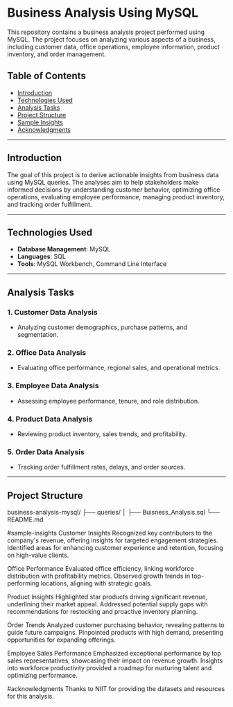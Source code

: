 # Business Analysis Using MySQL

This repository contains a business analysis project performed using MySQL. The project focuses on analyzing various aspects of a business, including customer data, office operations, employee information, product inventory, and order management. 

## Table of Contents
- [Introduction](#introduction)
- [Technologies Used](#technologies-used)
- [Analysis Tasks](#analysis-tasks)
- [Project Structure](#project-structure)
- [Sample Insights](#sample-insights)
- [Acknowledgments](#acknowledgments)

---

## Introduction
The goal of this project is to derive actionable insights from business data using MySQL queries. The analyses aim to help stakeholders make informed decisions by understanding customer behavior, optimizing office operations, evaluating employee performance, managing product inventory, and tracking order fulfillment.

---

## Technologies Used
- **Database Management**: MySQL
- **Languages**: SQL
- **Tools**: MySQL Workbench, Command Line Interface

---

## Analysis Tasks
### 1. Customer Data Analysis
- Analyzing customer demographics, purchase patterns, and segmentation.

### 2. Office Data Analysis
- Evaluating office performance, regional sales, and operational metrics.

### 3. Employee Data Analysis
- Assessing employee performance, tenure, and role distribution.

### 4. Product Data Analysis
- Reviewing product inventory, sales trends, and profitability.

### 5. Order Data Analysis
- Tracking order fulfillment rates, delays, and order sources.

---

## Project Structure
business-analysis-mysql/
├── queries/
│   ├── Buisness_Analysis.sql
└── README.md

#sample-insights
Customer Insights
Recognized key contributors to the company's revenue, offering insights for targeted engagement strategies.
Identified areas for enhancing customer experience and retention, focusing on high-value clients.

Office Performance
Evaluated office efficiency, linking workforce distribution with profitability metrics.
Observed growth trends in top-performing locations, aligning with strategic goals.

Product Insights
Highlighted star products driving significant revenue, underlining their market appeal.
Addressed potential supply gaps with recommendations for restocking and proactive inventory planning.

Order Trends
Analyzed customer purchasing behavior, revealing patterns to guide future campaigns.
Pinpointed products with high demand, presenting opportunities for expanding offerings.

Employee Sales Performance
Emphasized exceptional performance by top sales representatives, showcasing their impact on revenue growth.
Insights into workforce productivity provided a roadmap for nurturing talent and optimizing performance.

#acknowledgments
Thanks to NIIT for providing the datasets and resources for this analysis.
